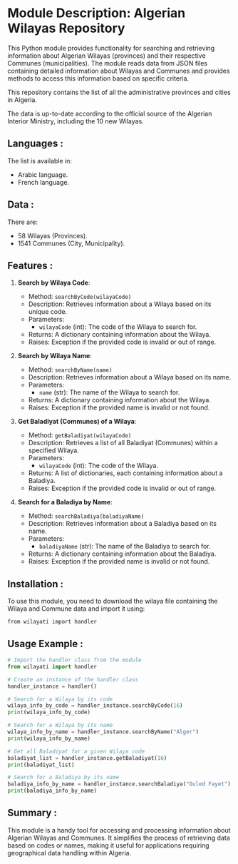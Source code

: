 # Module Description: Algerian Wilayas Repository

This Python module provides functionality for searching and retrieving information about Algerian Wilayas (provinces) and their respective Communes (municipalities). The module reads data from JSON files containing detailed information about Wilayas and Communes and provides methods to access this information based on specific criteria.

This repository contains the list of all the administrative provinces and cities in Algeria.

The data is up-to-date according to the official source of the Algerian Interior Ministry, including the 10 new Wilayas.

## Languages :

The list is available in:
 
- Arabic language.
- French language.

## Data :

There are:

- 58 Wilayas (Provinces).
- 1541 Communes (City, Municipality).

## Features :

1. **Search by Wilaya Code**:
   - Method: `searchByCode(wilayaCode)`
   - Description: Retrieves information about a Wilaya based on its unique code.
   - Parameters: 
     - `wilayaCode` (int): The code of the Wilaya to search for.
   - Returns: A dictionary containing information about the Wilaya.
   - Raises: Exception if the provided code is invalid or out of range.

2. **Search by Wilaya Name**:
   - Method: `searchByName(name)`
   - Description: Retrieves information about a Wilaya based on its name.
   - Parameters: 
     - `name` (str): The name of the Wilaya to search for.
   - Returns: A dictionary containing information about the Wilaya.
   - Raises: Exception if the provided name is invalid or not found.

3. **Get Baladiyat (Communes) of a Wilaya**:
   - Method: `getBaladiyat(wilayaCode)`
   - Description: Retrieves a list of all Baladiyat (Communes) within a specified Wilaya.
   - Parameters: 
     - `wilayaCode` (int): The code of the Wilaya.
   - Returns: A list of dictionaries, each containing information about a Baladiya.
   - Raises: Exception if the provided code is invalid or out of range.

4. **Search for a Baladiya by Name**:
   - Method: `searchBaladiya(baladiyaName)`
   - Description: Retrieves information about a Baladiya based on its name.
   - Parameters: 
     - `baladiyaName` (str): The name of the Baladiya to search for.
   - Returns: A dictionary containing information about the Baladiya.
   - Raises: Exception if the provided name is invalid or not found.

## Installation :

To use this module, you need to download the wilaya file containing the Wilaya and Commune data and import it using:

```
from wilayati import handler
```

## Usage Example :

```python
# Import the handler class from the module
from wilayati import handler

# Create an instance of the handler class
handler_instance = handler()

# Search for a Wilaya by its code
wilaya_info_by_code = handler_instance.searchByCode(16)
print(wilaya_info_by_code)

# Search for a Wilaya by its name
wilaya_info_by_name = handler_instance.searchByName("Alger")
print(wilaya_info_by_name)

# Get all Baladiyat for a given Wilaya code
baladiyat_list = handler_instance.getBaladiyat(16)
print(baladiyat_list)

# Search for a Baladiya by its name
baladiya_info_by_name = handler_instance.searchBaladiya("Ouled Fayet")
print(baladiya_info_by_name)
```



## Summary :

This module is a handy tool for accessing and processing information about Algerian Wilayas and Communes. It simplifies the process of retrieving data based on codes or names, making it useful for applications requiring geographical data handling within Algeria.